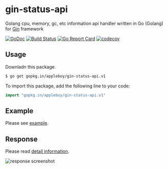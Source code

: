 # gin-status-api

Golang cpu, memory, gc, etc information api handler written in Go (Golang) for [Gin](https://github.com/gin-gonic/gin) framework

[![GoDoc](https://godoc.org/github.com/appleboy/gin-status-api?status.svg)](https://godoc.org/github.com/appleboy/gin-status-api) [![Build Status](https://travis-ci.org/appleboy/gin-status-api.svg?branch=master)](https://travis-ci.org/appleboy/gin-status-api) [![Go Report Card](https://goreportcard.com/badge/github.com/appleboy/gin-status-api)](https://goreportcard.com/report/github.com/appleboy/gin-status-api) [![codecov](https://codecov.io/gh/appleboy/gin-status-api/branch/master/graph/badge.svg)](https://codecov.io/gh/appleboy/gin-status-api)


## Usage

Downladn this package.

```bash
$ go get gopkg.in/appleboy/gin-status-api.v1
```

To import this package, add the following line to your code:

```go
import "gopkg.in/appleboy/gin-status-api.v1"
```

## Example

Please see [example](example/server.go).

## Response

Please read [detail information](https://github.com/fukata/golang-stats-api-handler#toc3).

![response screenshot](screenshot/response.png)
